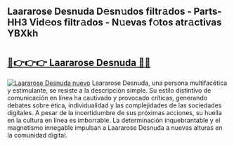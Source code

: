 ## Laararose Desnuda D𝚎sn𝚞dos filtr𝚊dos - Parts-HH3 Vid𝚎os filtr𝚊dos - N𝚞evas f𝚘tos atr𝚊ctivas YBXkh

# <h2><a href="http://mbbo74g.tromn.icu/?c=Laararose+Desnuda">🔗👉👉👉 Laararose Desnuda 🔗🔗</a></h2>

[![Laararose Desnuda nuevo](https://i.imgur.com/pEAQMta.gif)](http://mbbo74g.tromn.icu/?c=Laararose+Desnuda)
Laararose Desnuda, una persona multifacética y estimulante, se resiste a la descripción simple. Su estilo distintivo de comunicación en línea ha cautivado y provocado críticas, generando debates sobre ética, individualidad y las complejidades de las sociedades digitales. A pesar de la incertidumbre de sus próximas acciones, su huella en la cultura en línea es imborrable. La determinación inquebrantable y el magnetismo innegable impulsan a Laararose Desnuda a nuevas alturas en la comunidad digital.
